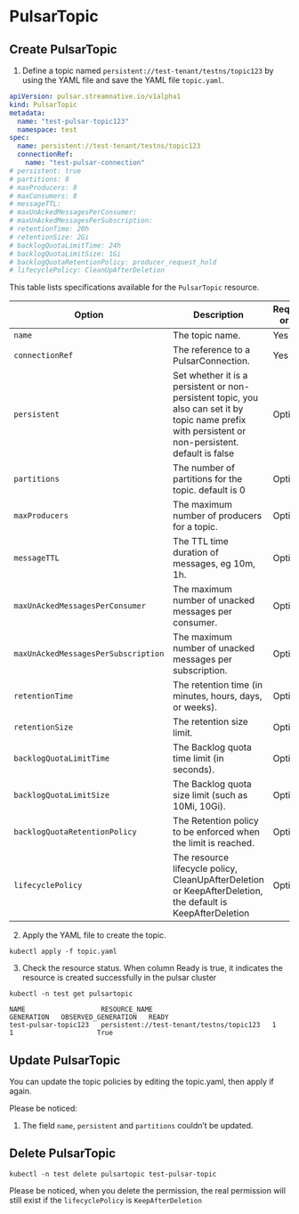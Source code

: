 # PulsarTopic

## Create PulsarTopic

1. Define a topic named `persistent://test-tenant/testns/topic123` by using the YAML file and save the YAML file `topic.yaml`.
```yaml
apiVersion: pulsar.streamnative.io/v1alpha1
kind: PulsarTopic
metadata:
  name: "test-pulsar-topic123"
  namespace: test
spec:
  name: persistent://test-tenant/testns/topic123
  connectionRef:
    name: "test-pulsar-connection"
# persistent: true
# partitions: 8
# maxProducers: 8
# maxConsumers: 8
# messageTTL:
# maxUnAckedMessagesPerConsumer:
# maxUnAckedMessagesPerSubscription:
# retentionTime: 20h
# retentionSize: 2Gi
# backlogQuotaLimitTime: 24h
# backlogQuotaLimitSize: 1Gi
# backlogQuotaRetentionPolicy: producer_request_hold
# lifecyclePolicy: CleanUpAfterDeletion
```

This table lists specifications available for the `PulsarTopic` resource.

| Option | Description | Required or not |
| ---| --- |--- |
| `name` | The topic name. | Yes |
| `connectionRef` | The reference to a PulsarConnection. | Yes |
| `persistent` | Set whether it is a persistent or non-persistent topic, you also can set it by topic name prefix with persistent or non-persistent. default is false| Optional |
| `partitions` | The number of partitions for the topic. default is 0 | Optional |
| `maxProducers` | The maximum number of  producers for a topic. | Optional |
| `messageTTL` | The TTL time duration of messages, eg 10m, 1h.| Optional |
| `maxUnAckedMessagesPerConsumer` | The maximum number of unacked messages per consumer. | Optional |
| `maxUnAckedMessagesPerSubscription` | The maximum number of unacked messages per subscription. | Optional |
| `retentionTime` | The retention time (in minutes, hours, days, or weeks). | Optional |
| `retentionSize` | The retention size limit. | Optional |
|  `backlogQuotaLimitTime` | The Backlog quota time limit (in seconds). | Optional |
| `backlogQuotaLimitSize` | The Backlog quota size limit (such as 10Mi, 10Gi). | Optional |
| `backlogQuotaRetentionPolicy` | The Retention policy to be enforced when the limit is reached. | Optional |
| `lifecyclePolicy` | The resource lifecycle policy, CleanUpAfterDeletion or KeepAfterDeletion, the default is KeepAfterDeletion | Optional |

2. Apply the YAML file to create the topic.

```shell
kubectl apply -f topic.yaml
```

3. Check the resource status. When column Ready is true, it indicates the resource is created successfully in the pulsar cluster

```shell
kubectl -n test get pulsartopic
```

```shell
NAME                   RESOURCE_NAME                              GENERATION   OBSERVED_GENERATION   READY
test-pulsar-topic123   persistent://test-tenant/testns/topic123   1            1                     True
```

## Update PulsarTopic
You can update the topic policies by editing the topic.yaml, then apply if again. 

Please be noticed:
1. The field `name`, `persistent` and `partitions` couldn’t be updated.


## Delete PulsarTopic

```shell
kubectl -n test delete pulsartopic test-pulsar-topic
```

Please be noticed, when you delete the permission, the real permission will still exist if the `lifecyclePolicy` is `KeepAfterDeletion`


